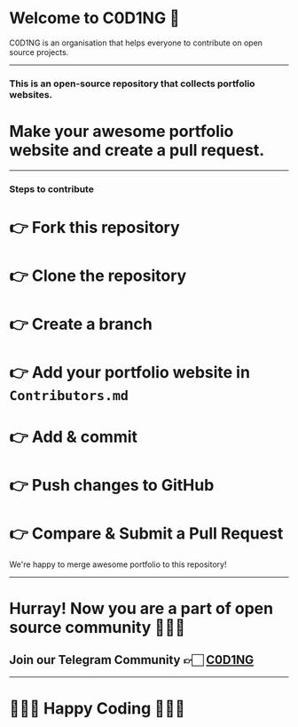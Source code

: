 # Welcome to C0D1NG 🥳
C0D1NG is an organisation that helps everyone to contribute on open source projects.

***

### This is an open-source repository that collects portfolio websites.

# Make your awesome portfolio website and create a pull request.

***

### Steps to contribute
# 👉 Fork this repository
# 👉 Clone the repository
# 👉 Create a branch
# 👉 Add your portfolio website in ```Contributors.md```
# 👉 Add & commit
# 👉 Push changes to GitHub
# 👉 Compare & Submit a Pull Request

We're happy to merge awesome portfolio to this repository!

***

# Hurray! Now you are a part of open source community 🚀🚀🚀
## Join our Telegram Community 👉🏻 [C0D1NG](https://t.me/C0D1NG)

***

# 👨🏻‍💻 **Happy Coding** 👩🏻‍💻
